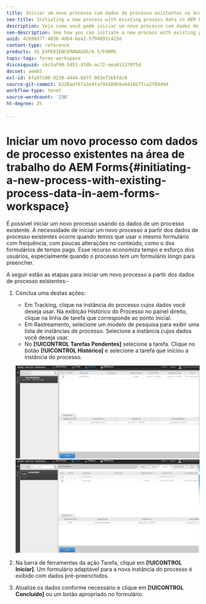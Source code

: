 ```yaml
---
title: Iniciar um novo processo com dados de processo existentes na área de trabalho do AEM Forms
seo-title: Initiating a new process with existing process data in AEM Forms workspace
description: Veja como você pode iniciar um novo processo com dados de processo existentes no espaço de trabalho do AEM Forms.
seo-description: See how you can initiate a new process with existing process data in AEM Forms workspace.
uuid: 4cb96d7f-483b-4db4-bea1-57948931423d
content-type: reference
products: SG_EXPERIENCEMANAGER/6.5/FORMS
topic-tags: forms-workspace
discoiquuid: cbc5af90-5d51-4fdb-ac72-eea91137975d
docset: aem65
exl-id: 6fa97c06-9238-4444-b67f-983ef3b6fdc8
source-git-commit: b220adf6fa3e9faf94389b9a9416b7fca2f89d9d
workflow-type: tm+mt
source-wordcount: '236'
ht-degree: 2%

---
```


# Iniciar um novo processo com dados de processo existentes na área de trabalho do AEM Forms{#initiating-a-new-process-with-existing-process-data-in-aem-forms-workspace}

É possível iniciar um novo processo usando os dados de um processo existente. A necessidade de iniciar um novo processo a partir dos dados de processo existentes ocorre quando temos que usar o mesmo formulário com frequência, com poucas alterações no conteúdo, como o dos formulários de tempo pago. Esse recurso economiza tempo e esforço dos usuários, especialmente quando o processo tem um formulário longo para preencher.

A seguir estão as etapas para iniciar um novo processo a partir dos dados de processo existentes:-

1. Conclua uma destas ações:

   * Em Tracking, clique na instância do processo cujos dados você deseja usar. Na exibição Histórico do Processo no painel direito, clique na linha de tarefa que corresponde ao ponto inicial.
   * Em Rastreamento, selecione um modelo de pesquisa para exibir uma lista de instâncias de processo. Selecione a instância cujos dados você deseja usar.
   * No **[!UICONTROL Tarefas Pendentes]** selecione a tarefa. Clique no botão **[!UICONTROL Histórico]** e selecione a tarefa que iniciou a instância do processo.

   ![Selecionar a tarefa](assets/start3_new.png) ![Selecionar a tarefa](assets/start1_new.png)

1. Na barra de ferramentas da ação Tarefa, clique em **[!UICONTROL Iniciar]**. Um formulário adaptável para a nova instância do processo é exibido com dados pré-preenchidos.

1. Atualize os dados conforme necessário e clique em **[!UICONTROL Concluído]** ou um botão apropriado no formulário.
